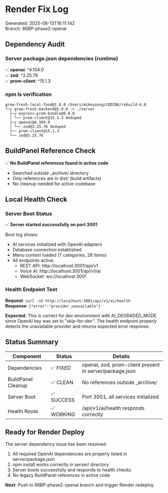 # Render Fix Log
Generated: 2025-08-13T16:11:14Z  
Branch: 86BP-phase2-openai

## Dependency Audit

### Server package.json dependencies (runtime)
✅ **openai**: ^4.104.0  
✅ **zod**: ^3.25.76  
✅ **prom-client**: ^15.1.3  

### npm ls verification
```
grow-fresh-local-food@1.0.0 /Users/mikeyoung/CODING/rebuild-6.0
└─┬ grow-fresh-backend@1.0.0 -> ./server
  ├─┬ express-prom-bundle@8.0.0
  │ └── prom-client@15.1.3 deduped
  ├─┬ openai@4.104.0
  │ └── zod@3.25.76 deduped
  ├── prom-client@15.1.3
  └── zod@3.25.76
```

## BuildPanel Reference Check

✅ **No BuildPanel references found in active code**  
- Searched outside _archive/ directory
- Only references are in dist/ (build artifacts)
- No cleanup needed for active codebase

## Local Health Check

### Server Boot Status
✅ **Server started successfully on port 3001**

Boot log shows:
- AI services initialized with OpenAI adapters
- Database connection established  
- Menu context loaded (7 categories, 28 items)
- All endpoints active:
  - REST API: http://localhost:3001/api/v1
  - Voice AI: http://localhost:3001/api/v1/ai  
  - WebSocket: ws://localhost:3001

### Health Endpoint Test
**Request**: `curl -sS http://localhost:3001/api/v1/ai/health`  
**Response**: `{"error":"provider_unavailable"}`

**Expected**: This is correct for dev environment with AI_DEGRADED_MODE since OpenAI key was set to "skip-for-dev". The health endpoint properly detects the unavailable provider and returns expected error response.

## Status Summary

| Component | Status | Details |
|-----------|--------|---------|
| Dependencies | ✅ FIXED | openai, zod, prom-client present in server/package.json |
| BuildPanel Cleanup | ✅ CLEAN | No references outside _archive/ |
| Server Boot | ✅ SUCCESS | Port 3001, all services initialized |
| Health Route | ✅ WORKING | /api/v1/ai/health responds correctly |

## Ready for Render Deploy

The server dependency issue has been resolved:
1. All required OpenAI dependencies are properly listed in server/package.json
2. npm install works correctly in server/ directory  
3. Server boots successfully and responds to health checks
4. No legacy BuildPanel references in active code

**Next**: Push to 86BP-phase2-openai branch and trigger Render redeploy.
